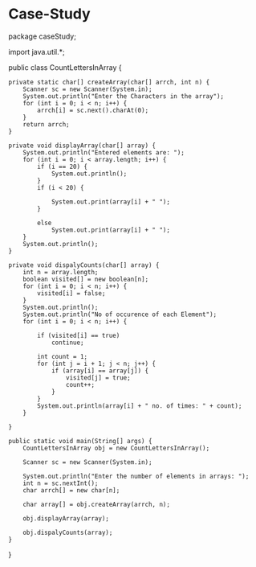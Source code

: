 # Case-Study

package caseStudy;

import java.util.*;

public class CountLettersInArray {

	private static char[] createArray(char[] arrch, int n) {
		Scanner sc = new Scanner(System.in);
		System.out.println("Enter the Characters in the array");
		for (int i = 0; i < n; i++) {
			arrch[i] = sc.next().charAt(0);
		}
		return arrch;
	}

	private void displayArray(char[] array) {
		System.out.println("Entered elements are: ");
		for (int i = 0; i < array.length; i++) {
			if (i == 20) {
				System.out.println();
			}
			if (i < 20) {

				System.out.print(array[i] + " ");
			}

			else
				System.out.print(array[i] + " ");
		}
		System.out.println();
	}

	private void dispalyCounts(char[] array) {
		int n = array.length;
		boolean visited[] = new boolean[n];
		for (int i = 0; i < n; i++) {
			visited[i] = false;
		}
		System.out.println();
		System.out.println("No of occurence of each Element");
		for (int i = 0; i < n; i++) {

			if (visited[i] == true)
				continue;

			int count = 1;
			for (int j = i + 1; j < n; j++) {
				if (array[i] == array[j]) {
					visited[j] = true;
					count++;
				}
			}
			System.out.println(array[i] + " no. of times: " + count);
		}

	}

	public static void main(String[] args) {
		CountLettersInArray obj = new CountLettersInArray();

		Scanner sc = new Scanner(System.in);

		System.out.println("Enter the number of elements in arrays: ");
		int n = sc.nextInt();
		char arrch[] = new char[n];

		char array[] = obj.createArray(arrch, n);

		obj.displayArray(array);

		obj.dispalyCounts(array);
	}

}
